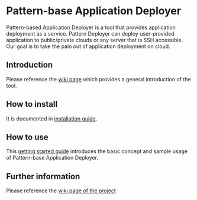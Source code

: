 # Pattern-base Application Deployer

Pattern-based Application Deployer is a tool that provides application deployment as a service.
Pattern Deployer can deploy user-provided application to public/private clouds or any server that is SSH accessible.
Our goal is to take the pain out of application deployment on cloud.

## Introduction

Please reference the [wiki page](https://github.com/ceraslabs/pattern-deployer/wiki) which provides a general introduction of the tool.

## How to install

It is documented in [installation guide](https://github.com/ceraslabs/pattern-deployer/wiki/Installation).

## How to use

This [getting started guide](https://github.com/ceraslabs/pattern-deployer/wiki/Getting-Started)
introduces the basic concept and sample usage of Pattern-base Application Deployer.

## Further information

Please reference the [wiki page of the project](https://github.com/ceraslabs/pattern-deployer/wiki)
